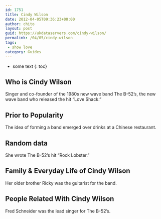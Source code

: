 ```yaml
---
id: 1751
title: Cindy Wilson
date: 2012-04-05T09:36:23+00:00
author: chito
layout: post
guid: https://ukdataservers.com/cindy-wilson/
permalink: /04/05/cindy-wilson
tags:
 - show love
category: Guides
---
```


* some text
{: toc}


## Who is  Cindy Wilson
                  
                  
                  
Singer and co-founder of the 1980s new wave band The B-52&#8217;s, the new wave band who released the hit &#8220;Love Shack.&#8221;
                  
                
                
                
## Prior to Popularity 
                  
                  
                  
The idea of forming a band emerged over drinks at a Chinese restaurant.
                  
                
                
                
## Random data 
                  
                  
                  
She wrote The B-52&#8217;s hit &#8220;Rock Lobster.&#8221;
                  
                
                
                
## Family & Everyday Life of Cindy Wilson
                  
                  
                  
Her older brother Ricky was the guitarist for the band.
                  
                
                
                
## People Related With  Cindy Wilson
                  
                  
                  
Fred Schneider was the lead singer for The B-52&#8217;s.
                  
                
              
            
          
          
          
    
    
  
